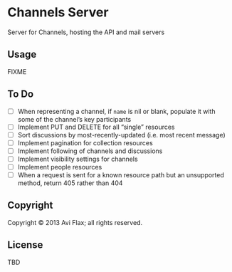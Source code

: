 # Channels Server

Server for Channels, hosting the API and mail servers

## Usage

FIXME

## To Do

* [ ] When representing a channel, if `name` is nil or blank, populate it with some of the channel’s key participants
* [ ] Implement PUT and DELETE for all “single” resources
* [ ] Sort discussions by most-recently-updated (i.e. most recent message)
* [ ] Implement pagination for collection resources
* [ ] Implement following of channels and discussions
* [ ] Implement visibility settings for channels
* [ ] Implement people resources
* [ ] When a request is sent for a known resource path but an unsupported method, return 405 rather than 404

## Copyright

Copyright © 2013 Avi Flax; all rights reserved.

## License

TBD
